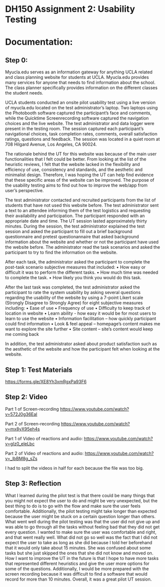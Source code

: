 # DH150 Assignment 2: Usability Testing

# Documentation:

## Step 0: 
Myucla.edu serves as an information gateway for anything UCLA related and class planning website for students at UCLA. Myucla.edu provides many services for anyone that needs to find information about the school. The class planner specifically provides information on the different classes the student needs. 

UCLA students conducted an onsite pilot usability test using a live version of myucla.edu located on the test administrator’s laptop. Two laptops using the Photobooth software captured the participant’s face and comments, while the Quicktime Screenrecording software captured the navigation choices and the live website. The test administrator and data logger were present in the testing room. The session captured each participant’s navigational choices, task completion rates, comments, overall satisfaction ratings, questions and feedback. The session was located in a quiet room at 708 Hilgard Avenue, Los Angeles, CA 90024. 

The rationale behind the UT for this website was because of the main user functionalities that I felt could be better. From looking at the list of the heuristic reviews, I felt that the website lacked in the flexibility and efficiency of use, consistency and standards, and the aesthetic and minimalist design. Therefore, I was hoping the UT can help find evidence that these specific areas of the website can be improved. The purpose of the usability testing aims to find out how to improve the web/app from user’s perspective.

The test administrator contacted and recruited participants from the list of students that have not used this website before. The test administrator sent a text to an attendee informing them of the test logistics and requesting their availability and participation. The participant responded with an appropriate date and time. The UT session lasted approximately thirty minutes. During the session, the test administrator explained the test session and asked the participant to fill out a brief background questionnaire and pretest questionannaire that asked background information about the website and whether or not the participant have used the website before. The administrator read the task scenarios and asked the participant to try to find the information on the website. 

After each task, the administrator asked the participant to complete the post-task scenario subjective measures that included: 
•	How easy or difficult it was to perform the different tasks.
•	How much time was needed to complete the task.
•	How likely you think you would do this task.

After the last task was completed, the test administrator asked the participant to rate the system usability by asking several questions regarding the usability of the website by using a 7-point Likert scale (Strongly Disagree to Strongly Agree) for eight subjective measures including:
•	Ease of use
•	Frequency of use
•	Difficulty to keep track of location in website
•	Learn ability  - how easy it would be for most users to learn to use the website
•	Information facilitation – how quickly participant could find information
•	Look & feel appeal – homepage’s content makes me want to explore the site further
•	Site content – site’s content would keep me coming back 

In addition, the test administrator asked about product satisfaction such as the aesthetic of the website and how the participant felt when looking at the website. 

## Step 1: Test Materials
https://forms.gle/XE8Yh3xmRgxPa93F6

## Step 2: Video

Part 1 of Screen-recording 
https://www.youtube.com/watch?v=572J0g36EaI

Part 2 of Screen-recording
https://www.youtube.com/watch?v=mx8yX95eh4s

Part 1 of Video of reactions and audio:
https://www.youtube.com/watch?v=gIz0_eleLbc

Part 2 of Video of reactions and audio:
https://www.youtube.com/watch?v=_lbBM8g_sZs

I had to split the videos in half for each because the file was too big. 

## Step 3: Reflection

What I learned during the pilot test is that there could be many things that you might not expect the user to do and might be very unexpected, but the best thing to do is to go with the flow and make sure the user feels comfortable. Additionally, the pilot testing might take longer than expected because the user might be stuck on a certain question longer than others. What went well during the pilot testing was that the user did not give up and was able to go through all the tasks without feeling bad that they did not get every question. I wanted to make sure the user was comfortable and right, and that went really well. What did not go so well was the fact that I did not expect the user to take as long as she did because I told her beforehand that it would only take about 15 minutes. She was confused about some tasks but she just skipped the ones that she did not know and moved on. How I want to improve the UT in the future is that I hope to have more tasks that represented different heuristics and give the user more options for some of the questions. Additionally, I would be more prepared with the screen recording because it was difficult to find a software that would record for more than 10 minutes. Overall, it was a great pilot UT session. 

